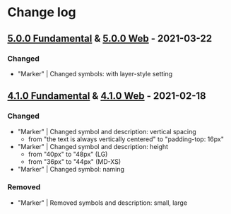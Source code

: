 # Change log

## [5.0.0 Fundamental](https://github.com/cake-hub/schwarz-sketch/tree/v5.0.0) & [5.0.0 Web](https://github.com/cake-hub/schwarz-web-sketch/tree/v5.0.0) - 2021-03-22

### Changed

* "Marker" | Changed symbols: with layer-style setting


## [4.1.0 Fundamental](https://github.com/cake-hub/schwarz-sketch/tree/v4.1.0) & [4.1.0 Web](https://github.com/cake-hub/schwarz-web-sketch/tree/v4.1.0) - 2021-02-18

### Changed

* "Marker" | Changed symbol and description: vertical spacing
  * from "the text is always vertically centered" to "padding-top: 16px"
* "Marker" | Changed symbol and description: height
  * from "40px" to "48px" (LG)
  * from "36px" to "44px" (MD-XS)
* "Marker" | Changed symbol: naming

### Removed

* "Marker" | Removed symbols and description: small, large
